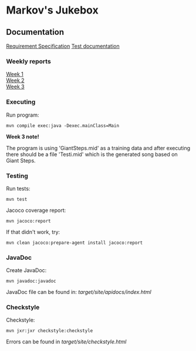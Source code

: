 # Markov's Jukebox


## Documentation

[Requirement Specification](https://github.com/Faktatykki/tira-labra-markovjukebox/blob/main/markovjukebox/documentation/requirement_specification.md)
[Test documentation](https://github.com/Faktatykki/tira-labra-markovjukebox/blob/main/markovjukebox/documentation/testdocumentation.md)

### Weekly reports

[Week 1](https://github.com/Faktatykki/tira-labra-markovjukebox/blob/main/markovjukebox/documentation/weekly_report_1.md)  
[Week 2](https://github.com/Faktatykki/tira-labra-markovjukebox/blob/main/markovjukebox/documentation/weekly_report_2.md)  
[Week 3](https://github.com/Faktatykki/tira-labra-markovjukebox/blob/main/markovjukebox/documentation/weekly_report_3.md)

### Executing

Run program:

```
mvn compile exec:java -Dexec.mainClass=Main

```

**Week 3 note!**

The program is using 'GiantSteps.mid' as a training data and after executing there should be
a file 'Testi.mid' which is the generated song based on Giant Steps. 

### Testing

Run tests: 

```
mvn test
```
  
Jacoco coverage report:

```
mvn jacoco:report
```
If that didn't work, try: 

```
mvn clean jacoco:prepare-agent install jacoco:report
```

### JavaDoc

Create JavaDoc:
```
mvn javadoc:javadoc
```
JavaDoc file can be found in:
*target/site/apidocs/index.html*

### Checkstyle 

Checkstyle: 

```
mvn jxr:jxr checkstyle:checkstyle
```

Errors can be found in *target/site/checkstyle.html*
